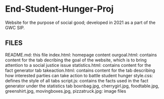 # End-Student-Hunger-Proj
Website for the purpose of social good; developed in 2021 as a part of the GWC SIP.

FILES
-------------------------
README.md: this file
index.html: homepage content
ourgoal.html: contains content for the tab decribing the goal of the website, which is to bring attention to a social justice issue
statistics.html: contains content for the fact generator tab
takeaction.html: contains content for the tab describing how interested parties can take action to battle student hunger
style.css: defines the style of all tabs
script.js: contains the facts used in the fact generator under the statistics tab
boxnbag.jpg, cherrygirl.jpg, foodtable.jpg, greenshirt.jpg, movingboxes.jpg, pizzatruck.jpg: image files
